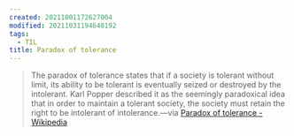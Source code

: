 ```yaml
---
created: 20211001172627004
modified: 20211031194648192
tags:
  - TIL
title: Paradox of tolerance
---
```


> The paradox of tolerance states that if a society is tolerant without limit, its ability to be tolerant is eventually seized or destroyed by the intolerant. Karl Popper described it as the seemingly paradoxical idea that in order to maintain a tolerant society, the society must retain the right to be intolerant of intolerance.—via [Paradox of tolerance - Wikipedia](https://en.wikipedia.org/wiki/Paradox_of_tolerance)
